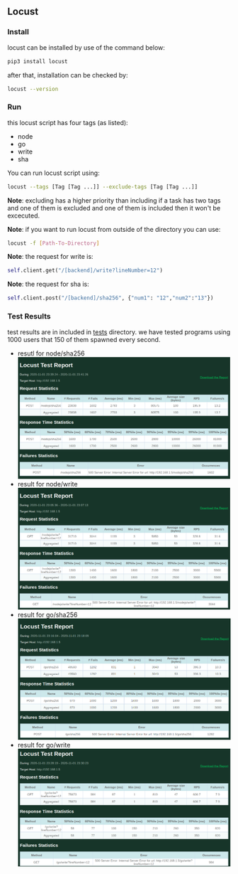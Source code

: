 ## Locust
### Install
locust can be installed by use of the command below:
```bash
pip3 install locust
```
after that, installation can be checked by:
```bash
locust --version
```
### Run
this locust script has four tags (as listed):
   - node
   - go
   - write
   - sha

You can run locust script using:
```bash
locust --tags [Tag [Tag ...]] --exclude-tags [Tag [Tag ...]]
```
**Note**: excluding has a higher priority than including if a task has two tags and one of them is excluded and one of them is included then it won't be excecuted.

**Note**: if you want to run locust from outside of the directory you can use:
```bash
locust -f [Path-To-Directory]
```
**Note**: the request for write is:
```python
self.client.get("/[backend]/write?lineNumber=12")
```
**Note**: the request for sha is:
```python
self.client.post("/[backend]/sha256", {"num1": "12","num2":"13"})
```
### Test Results
test results are in included in [tests](assignments/hw1/locust/tests) directory. we have tested programs using 1000 users that 150 of them spawned every second.

- resutl for node/sha256
![](assignments/hw1/locust/tests/node_sha)
- result for node/write
![](assignments/hw1/locust/tests/node_write)
- result for go/sha256
![](assignments/hw1/locust/tests/go_sha)
- result for go/write
![](assignments/hw1/locust/tests/go_write)
